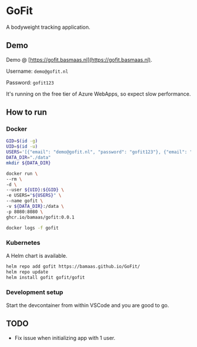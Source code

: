 # GoFit

A bodyweight tracking application.

## Demo

Demo @ [https://gofit.basmaas.nl](https://gofit.basmaas.nl).

Username: `demo@gofit.nl`

Password: `gofit123`

It's running on the free tier of Azure WebApps, so expect slow performance.

## How to run

### Docker

```bash
GID=$(id -g)
UID=$(id -u)
USERS='[{"email": "demo@gofit.nl", "password": "gofit123"}, {"email": "user@gofit.nl", "password": "gofit123"}]'
DATA_DIR="./data"
mkdir ${DATA_DIR}

docker run \
--rm \
-d \
--user ${UID}:${GID} \
-e USERS="${USERS}" \
--name gofit \
-v ${DATA_DIR}:/data \
-p 8080:8080 \
ghcr.io/bamaas/gofit:0.0.1

docker logs -f gofit
```

### Kubernetes

A Helm chart is available.

```bash
helm repo add gofit https://bamaas.github.io/GoFit/
helm repo update
helm install gofit gofit/gofit
```

### Development setup

Start the devcontainer from within VSCode and you are good to go.

## TODO

* Fix issue when initializing app with 1 user.
